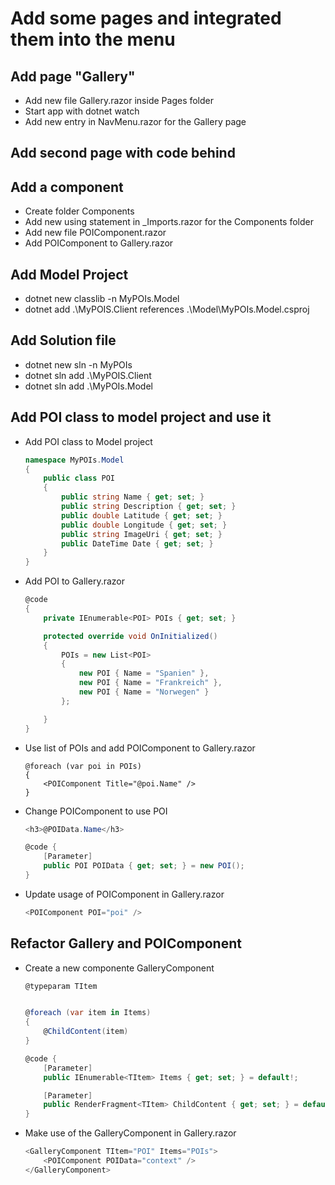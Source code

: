 # Add some pages and integrated them into the menu

## Add page "Gallery"
* Add new file Gallery.razor inside Pages folder
* Start app with dotnet watch
* Add new entry in NavMenu.razor for the Gallery page


## Add second page with code behind

## Add a component
* Create folder Components
* Add new using statement in _Imports.razor for the Components folder
* Add new file POIComponent.razor
* Add POIComponent to Gallery.razor



## Add Model Project
* dotnet new classlib -n MyPOIs.Model
* dotnet add .\MyPOIS.Client references .\Model\MyPOIs.Model.csproj


## Add Solution file
* dotnet new sln -n MyPOIs
* dotnet sln add .\MyPOIS.Client
* dotnet sln add .\MyPOIs.Model

## Add POI class to model project and use it
* Add POI class to Model project
    ```csharp
    namespace MyPOIs.Model
    {
        public class POI
        {
            public string Name { get; set; }
            public string Description { get; set; }
            public double Latitude { get; set; }
            public double Longitude { get; set; }
            public string ImageUri { get; set; }
            public DateTime Date { get; set; }
        }
    }

    ```
* Add POI to Gallery.razor
    ```csharp
    @code
    {
        private IEnumerable<POI> POIs { get; set; }

        protected override void OnInitialized()
        {
            POIs = new List<POI>
            {
                new POI { Name = "Spanien" },
                new POI { Name = "Frankreich" },
                new POI { Name = "Norwegen" }
            };

        }
    }
    ```
* Use list of POIs and add POIComponent to Gallery.razor
    ```cshart
    @foreach (var poi in POIs)
    {
        <POIComponent Title="@poi.Name" />
    }
    ```
* Change POIComponent to use POI
    ```csharp
    <h3>@POIData.Name</h3>

    @code {
        [Parameter]
        public POI POIData { get; set; } = new POI();
    }
    ```
* Update usage of POIComponent in Gallery.razor
    ```csharp
    <POIComponent POI="poi" />
    ```

## Refactor Gallery and POIComponent
* Create a new componente GalleryComponent
    ```csharp
    @typeparam TItem


    @foreach (var item in Items)
    {
        @ChildContent(item)
    }

    @code {
        [Parameter]
        public IEnumerable<TItem> Items { get; set; } = default!;

        [Parameter]
        public RenderFragment<TItem> ChildContent { get; set; } = default!;
    }

    ```
* Make use of the GalleryComponent in Gallery.razor
    ```csharp
    <GalleryComponent TItem="POI" Items="POIs">
        <POIComponent POIData="context" /> 
    </GalleryComponent>
    ```




